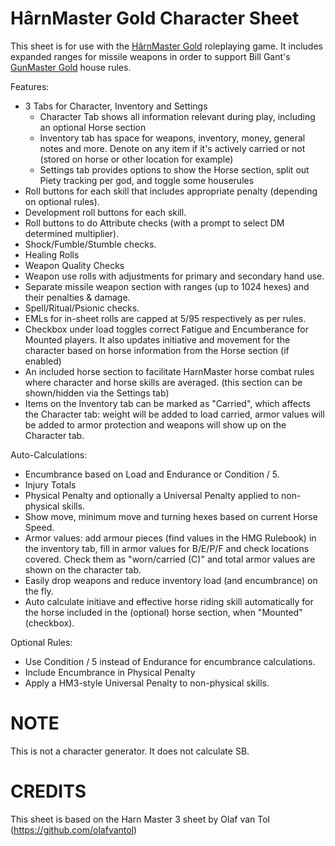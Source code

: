HârnMaster Gold Character Sheet
===========================

This sheet is for use with the [HârnMaster Gold](https://www.kelestia.com/harnmaster/gmedition) roleplaying game.  It includes expanded ranges for missile weapons in order to support Bill Gant's [GunMaster Gold](https://www.lythia.com/harnmaster/hm-houserules/gunmaster-gold/) house rules.

Features:
* 3 Tabs for Character, Inventory and Settings
  * Character Tab shows all information relevant during play, including an optional Horse section 
  * Inventory tab has space for weapons, inventory, money, general notes and more. Denote on any item if it's actively carried or not (stored on horse or other location for example) 
  * Settings tab provides options to show the Horse section, split out Piety tracking per god, and toggle some houserules
* Roll buttons for each skill that includes appropriate penalty (depending on optional rules).
* Development roll buttons for each skill.
* Roll buttons to do Attribute checks (with a prompt to select DM determined multiplier).
* Shock/Fumble/Stumble checks.
* Healing Rolls
* Weapon Quality Checks
* Weapon use rolls with adjustments for primary and secondary hand use.
* Separate missile weapon section with ranges (up to 1024 hexes) and their penalties & damage.
* Spell/Ritual/Psionic checks.
* EMLs for in-sheet rolls are capped at 5/95 respectively as per rules.
* Checkbox under load toggles correct Fatigue and Encumberance for Mounted players. It also updates initiative and movement for the character based on horse information from the Horse section (if enabled)
* An included horse section to facilitate HarnMaster horse combat rules where character and horse skills are averaged. (this section can be shown/hidden via the Settings tab)
* Items on the Inventory tab can be marked as "Carried", which affects the Character tab: weight will be added to load carried, armor values will be added to armor protection and weapons will show up on the Character tab.

Auto-Calculations:
* Encumbrance based on Load and Endurance or Condition / 5.
* Injury Totals
* Physical Penalty and optionally a Universal Penalty applied to non-physical skills.
* Show move, minimum move and turning hexes based on current Horse Speed.
* Armor values: add armour pieces (find values in the HMG Rulebook) in the inventory tab, fill in armor values for B/E/P/F and check locations covered. Check them as "worn/carried (C)" and total armor values are shown on the character tab.
* Easily drop weapons and reduce inventory load (and encumbrance) on the fly.
* Auto calculate initiave and effective horse riding skill automatically for the horse included in the (optional) horse section, when "Mounted" (checkbox).

Optional Rules:
* Use Condition / 5 instead of Endurance for encumbrance calculations.
* Include Encumbrance in Physical Penalty
* Apply a HM3-style Universal Penalty to non-physical skills.

NOTE
====

This is not a character generator.  It does not calculate SB.

CREDITS
===========

This sheet is based on the Harn Master 3 sheet by Olaf van Tol (https://github.com/olafvantol)
